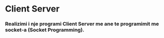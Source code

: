 # Client Server
### Realizimi i nje programi Client Server me ane te programimit me socket-a (Socket Programming).
